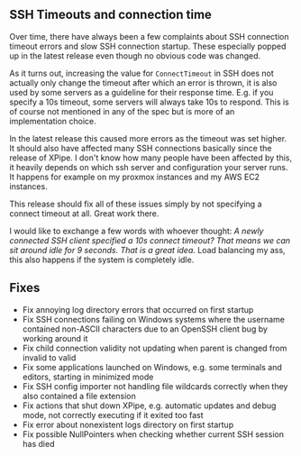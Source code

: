
## SSH Timeouts and connection time

Over time, there have always been a few complaints about SSH connection timeout errors and slow SSH connection startup. These especially popped up in the latest release even though no obvious code was changed.

As it turns out, increasing the value for `ConnectTimeout` in SSH does not actually only change the timeout after which an error is thrown, it is also used by some servers as a guideline for their response time.
E.g. if you specify a 10s timeout, some servers will always take 10s to respond.
This is of course not mentioned in any of the spec but is more of an implementation choice.

In the latest release this caused more errors as the timeout was set higher.
It should also have affected many SSH connections basically since the release of XPipe.
I don't know how many people have been affected by this, it heavily depends on which ssh server and configuration your server runs.
It happens for example on my proxmox instances and my AWS EC2 instances.

This release should fix all of these issues simply by not specifying a connect timeout at all. Great work there.

I would like to exchange a few words with whoever thought: *A newly connected SSH client specified a 10s connect timeout? That means we can sit around idle for 9 seconds. That is a great idea.*
Load balancing my ass, this also happens if the system is completely idle.

## Fixes

- Fix annoying log directory errors that occurred on first startup
- Fix SSH connections failing on Windows systems where the username contained non-ASCII characters
  due to an OpenSSH client bug by working around it
- Fix child connection validity not updating when parent is changed from invalid to valid
- Fix some applications launched on Windows, e.g. some terminals and editors, starting in minimized mode
- Fix SSH config importer not handling file wildcards correctly when they also contained a file extension
- Fix actions that shut down XPipe, e.g. automatic updates and debug mode, not correctly executing if it exited too fast
- Fix error about nonexistent logs directory on first startup
- Fix possible NullPointers when checking whether current SSH session has died
